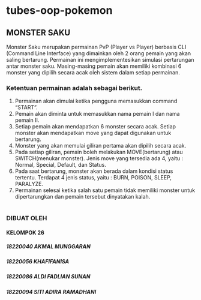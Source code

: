 # tubes-oop-pokemon
## MONSTER SAKU
Monster Saku merupakan permainan PvP (Player vs Player) berbasis CLI (Command Line Interface) yang dimainkan oleh 2 orang pemain yang akan saling bertarung. Permainan ini mengimplementesikan simulasi pertarungan antar monster saku. Masing-masing pemain akan memiliki kombinasi 6 monster yang dipilih secara acak oleh sistem dalam setiap permainan.

### Ketentuan permainan adalah sebagai berikut.
1. Permainan akan dimulai ketika pengguna memasukkan command “START”.
2. Pemain akan diminta untuk memasukkan nama pemain I dan nama pemain II.
3. Setiap pemain akan mendapatkan 6 monster secara acak. Setiap monster akan mendapatkan move yang dapat digunakan untuk bertarung.
4. Monster yang akan memulai giliran pertama akan dipilih secara acak.
5. Pada setiap giliran, pemain boleh melakukan MOVE(bertarung) atau SWITCH(menukar monster). Jenis move yang tersedia ada 4, yaitu : Normal, Special, Default, dan Status.
6. Pada saat bertarung, monster akan berada dalam kondisi status tertentu. Terdapat 4 jenis status, yaitu : BURN, POISON, SLEEP, PARALYZE.
7. Permainan selesai ketika salah satu pemain tidak memiliki monster untuk dipertarungkan dan pemain tersebut dinyatakan kalah.

#
### DIBUAT OLEH
#### KELOMPOK 26
##### 18220040 AKMAL MUNGGARAN
##### 18220056 KHAFIFANISA
##### 18220086 ALDI FADLIAN SUNAN
##### 18220094 SITI ADIRA RAMADHANI

